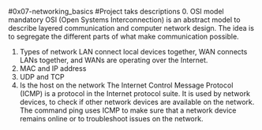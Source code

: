 #0x07-networking_basics
#Project taks descriptions
0. OSI model
mandatory
OSI (Open Systems Interconnection) is an abstract model to describe layered communication and computer network design. The idea is to segregate the different parts of what make communication possible.
1. Types of network
LAN connect local devices together, WAN connects LANs together, and WANs are operating over the Internet.
2. MAC and IP address
3. UDP and TCP
5. Is the host on the network
The Internet Control Message Protocol (ICMP) is a protocol in the Internet protocol suite. It is used by network devices, to check if other network devices are available on the network. The command ping uses ICMP to make sure that a network device remains online or to troubleshoot issues on the network.
